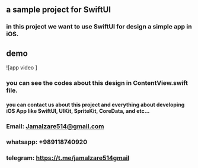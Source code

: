 ## a sample project for SwiftUI

### in this project we want to use SwiftUI for design a simple app in iOS.

## demo
![app video ]

### you can see the codes about this design in ContentView.swift file.


#### you can contact us about this project and everything about developing iOS App like SwiftUI, UIKit, SpriteKit, CoreData, and etc...

### Email: Jamalzare514@gmail.com
### whatsapp: +989118740920
### telegram: https://t.me/jamalzare514gmail
